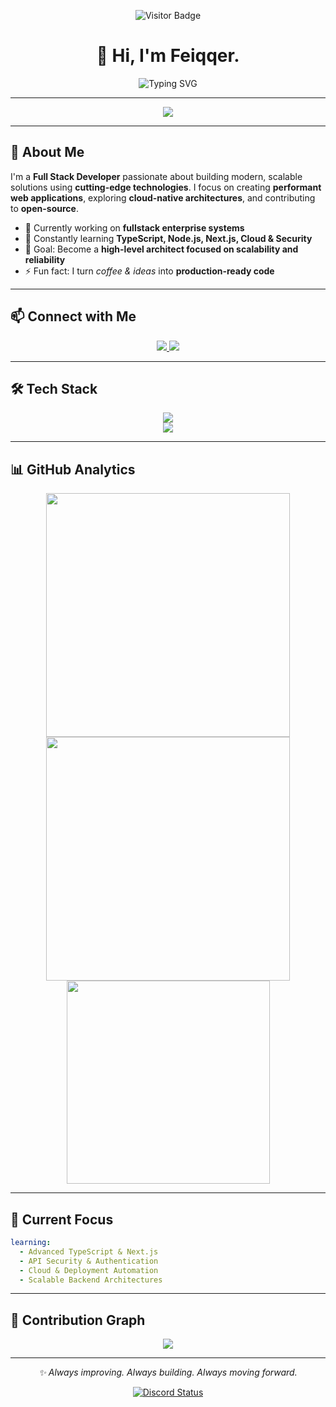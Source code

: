 <div align="center">
  
![Visitor Badge](https://visitor-badge.laobi.icu/badge?page_id=triallure.triallure)
  
# 👋 Hi, I'm Feiqqer.
  
<img src="https://readme-typing-svg.herokuapp.com/?font=Fira+Code&size=32&pause=1000&center=true&vCenter=true&width=600&lines=Full+Stack+Developer;Cloud+Enthusiast;Open+Source+Contributor;Always+Learning+%F0%9F%9A%80" alt="Typing SVG" />
  
</div>

---

<p align="center">
  <a href="https://discord.com/users/964439680160522250">
    <img src="https://lanyard.cnrad.dev/api/964439680160522250?theme=dark&borderRadius=10px" />
  </a>
</p>

---

## 🚀 About Me

I'm a **Full Stack Developer** passionate about building modern, scalable solutions using **cutting-edge technologies**. I focus on creating **performant web applications**, exploring **cloud-native architectures**, and contributing to **open-source**.

- 🔭 Currently working on **fullstack enterprise systems**
- 🌱 Constantly learning **TypeScript, Node.js, Next.js, Cloud & Security**
- 🎯 Goal: Become a **high-level architect focused on scalability and reliability**
- ⚡ Fun fact: I turn _coffee & ideas_ into **production-ready code**

---

## 📫 Connect with Me

<p align="center">
  <a href="https://discord.com/users/964439680160522250">
    <img src="https://img.shields.io/badge/Discord-triallure-5865F2?style=for-the-badge&logo=discord&logoColor=white" />
  </a>
  <a href="mailto:zgustovo13365@gmail.com">
    <img src="https://img.shields.io/badge/Email-Contact_Me-D14836?style=for-the-badge&logo=gmail&logoColor=white" />
  </a>
</p>

---

## 🛠 Tech Stack

<p align="center">
  <img src="https://skillicons.dev/icons?i=js,ts,react,nextjs,nodejs,express,php,laravel,java,cs,cpp,python" />
  <br/>
  <img src="https://skillicons.dev/icons?i=postgres,mysql,mongodb,docker,linux,git,github,figma,vscode,tailwind" />
</p>

---

## 📊 GitHub Analytics

<p align="center">
  <img width="390" src="https://github-readme-streak-stats.herokuapp.com/?user=triallure&theme=dark&hide_border=true" />
  <img width="390" src="https://github-readme-stats.vercel.app/api?username=triallure&show_icons=true&theme=dark&hide_border=true&rank_icon=github" />
  <br/>
  <img width="325" src="https://github-readme-stats.vercel.app/api/top-langs/?username=triallure&layout=compact&theme=dark&hide_border=true" />
</p>

---

## 🧠 Current Focus

```yaml
learning:
  - Advanced TypeScript & Next.js
  - API Security & Authentication
  - Cloud & Deployment Automation
  - Scalable Backend Architectures
```

---

## 🐍 Contribution Graph

<p align="center">
  <img src="https://raw.githubusercontent.com/triallure/triallure/output/github-contribution-grid-snake.svg" />
</p>

---

<p align="center"><i>✨ Always improving. Always building. Always moving forward.</i></p>

<p align="center">
  <a href="https://discord.com/users/964439680160522250">
    <img src="https://lanyard.cnrad.dev/api/964439680160522250?theme=dark&borderRadius=10px" alt="Discord Status"/>
  </a>
</p>
